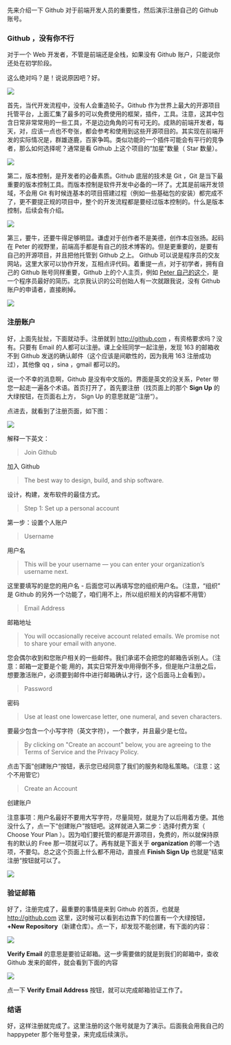 先来介绍一下 Github 对于前端开发人员的重要性，然后演示注册自己的 Github 账号。

### Github ，没有你不行

对于一个 Web 开发者，不管是前端还是全栈，如果没有 Github 账户，只能说你还处在初学阶段。

这么绝对吗？是！说说原因吧？好。


![](http://7xrsqb.com1.z0.glb.clouddn.com/172-github-home.png)

首先，当代开发流程中，没有人会重造轮子。Github 作为世界上最大的开源项目托管平台，上面汇集了最多的可以免费使用的框架，插件，工具。注意，这其中包含日常非常常用的一些工具，不是边边角角的可有可无的。成熟的前端开发者，每天，对，应该一点也不夸张，都会参考和使用到这些开源项目的。其实现在前端开发的实际情况是，群雄逐鹿，百家争鸣。类似功能的一个插件可能会有平行的竞争者，那么如何选择呢？通常是看 Github 上这个项目的“加星”数量（ Star 数量）。

![](http://7xrsqb.com1.z0.glb.clouddn.com/172-react-star.png)


第二，版本控制，是开发者的必备素质。Github 底层的技术是 Git ，Git 是当下最重要的版本控制工具。而版本控制是软件开发中必备的一环了。尤其是前端开发领域，不会用 Git 有时候连基本的项目搭建过程（例如一些基础包的安装）都完成不了，更不要提正规的项目中，整个的开发流程都是要经过版本控制的。什么是版本控制，后续会有介绍。

![](http://7xrsqb.com1.z0.glb.clouddn.com/172-git-scm.png)

第三，要牛，还要牛得足够明显。谦虚对于创作者不是美德，创作本应张扬。起码在 Peter 的视野里，前端高手都是有自己的技术博客的。但是更重要的，是要有自己的开源项目，并且把他托管到 Github 之上。 Github 可以说是程序员的交友网站，这里大家可以协作开发，互相点评代码。着重提一点，对于初学者，拥有自己的 Github 账号同样重要，Github 上的个人主页，例如 [Peter 自己的这个](https://github.com/happypeter)，是一个程序员最好的简历。北京我认识的公司创始人有一次就跟我说，没有 Github 账户的申请者，直接刷掉。

![](http://7xrsqb.com1.z0.glb.clouddn.com/172-github-happypeter.png)



### 注册账户

好，上面先扯扯，下面就动手。注册就到 <http://github.com> ，有资格要求吗？没有。只要有 Email 的人都可以注册。课上全班同学一起注册，发现 163 的邮箱收不到 Github 发送的确认邮件（这个应该是间歇性的，因为我用 163 注册成功过），其他像 qq ，sina ，gmail 都可以的。

说一个不幸的消息啊，Github 是没有中文版的。界面是英文的没关系，Peter 带您一起走一遍各个术语。首页打开了，首先要注册（找页面上的那个 __Sign Up__ 的大绿按钮，在页面右上方， Sign Up 的意思就是”注册“）。

点进去，就看到了注册页面，如下图：

![](http://7xrsqb.com1.z0.glb.clouddn.com/172-github-signup.png)


解释一下英文：

>Join Github

加入 Github

>The best way to design, build, and ship software.

设计，构建，发布软件的最佳方式。

>Step 1: Set up a personal account

第一步：设置个人账户

> Username

用户名

>This will be your username — you can enter your organization’s username next.

这里要填写的是您的用户名 - 后面您可以再填写您的组织用户名。（注意，“组织” 是 Github
的另外一个功能了，咱们用不上，所以组织相关的内容都不用管）

>Email Address

邮箱地址

>You will occasionally receive account related emails. We promise not to share your email with anyone.

您会偶尔收到和您账户相关的一些邮件。我们承诺不会把您的邮箱告诉别人。（注意：邮箱一定要是个能
用的，其实日常开发中用得倒不多，但是账户注册之后，想要激活账户，必须要到邮件中进行邮箱确认才行，这个后面马上会看到）。

>Password

密码

> Use at least one lowercase letter, one numeral, and seven characters.

要最少包含一个小写字符（英文字符），一个数字，并且最少是七位。

>By clicking on "Create an account" below, you are agreeing to the Terms of Service and the Privacy Policy.

点击下面”创建账户“按钮，表示您已经同意了我们的服务和隐私策略。（注意：这个不用管它）

>Create an Account

创建账户

注意事项：用户名最好不要用大写字符，尽量简短，就是为了以后用着方便。其他没什么了，点一下“创建账户”按钮吧。这样就进入第二步：选择付费方案（ Choose Your Plan ）。因为咱们要托管的都是开源项目，免费的，所以就保持原有的默认的 Free 那一项就可以了。再有就是下面关于 __organization__ 的哪一个选项，不要勾。总之这个页面上什么都不用动，直接点 __Finish Sign Up__ 也就是”结束注册“按钮就可以了。

![](http://7xrsqb.com1.z0.glb.clouddn.com/172-signup-step2.png)


### 验证邮箱

好了，注册完成了，最重要的事情是来到 Github 的首页，也就是 <http://github.com> 这里，这时候可以看到右边靠下的位置有一个大绿按钮，__+New Repository__（新建仓库）。点一下，却发现不能创建，有下面的内容：


![](http://7xrsqb.com1.z0.glb.clouddn.com/172-verify-email.png)

__Verify Email__ 的意思是要验证邮箱。这一步需要做的就是到我们的邮箱中，查收 Github 发来的邮件，就会看到下面的内容

![](http://7xrsqb.com1.z0.glb.clouddn.com/172-email-for-verify.png)

点一下 __Verify Email Address__ 按钮，就可以完成邮箱验证工作了。

### 结语

好，这样注册就完成了。这里注册的这个账号就是为了演示。后面我会用我自己的 happypeter 那个账号登录，来完成后续演示。

